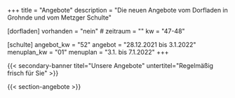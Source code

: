 +++
title       = "Angebote"
description = "Die neuen Angebote vom Dorfladen in Grohnde und vom Metzger Schulte"

[dorfladen]
    vorhanden  = "nein"
    # zeitraum   = ""
    kw         = "47-48"

[schulte]
    angebot_kw  = "52"
    angebot     = "28.12.2021 bis 3.1.2022"
    menuplan_kw = "01"
    menuplan    = "3.1. bis 7.1.2022"
+++

{{< secondary-banner titel="Unsere Angebote" untertitel="Regelmäßig frisch für Sie" >}}

{{< section-angebote >}}
